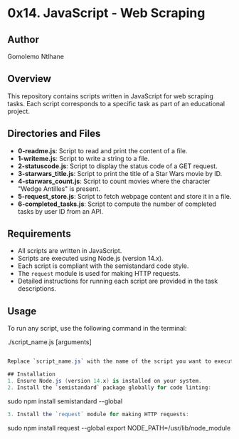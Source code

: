 # 0x14. JavaScript - Web Scraping

## Author
Gomolemo Ntlhane

## Overview
This repository contains scripts written in JavaScript for web scraping tasks. Each script corresponds to a specific task as part of an educational project.

## Directories and Files
- **0-readme.js**: Script to read and print the content of a file.
- **1-writeme.js**: Script to write a string to a file.
- **2-statuscode.js**: Script to display the status code of a GET request.
- **3-starwars_title.js**: Script to print the title of a Star Wars movie by ID.
- **4-starwars_count.js**: Script to count movies where the character "Wedge Antilles" is present.
- **5-request_store.js**: Script to fetch webpage content and store it in a file.
- **6-completed_tasks.js**: Script to compute the number of completed tasks by user ID from an API.

## Requirements
- All scripts are written in JavaScript.
- Scripts are executed using Node.js (version 14.x).
- Each script is compliant with the semistandard code style.
- The `request` module is used for making HTTP requests.
- Detailed instructions for running each script are provided in the task descriptions.

## Usage
To run any script, use the following command in the terminal:

./script_name.js [arguments]

```csharp

Replace `script_name.js` with the name of the script you want to execute and `[arguments]` with the required input parameters as specified in the task description.

## Installation
1. Ensure Node.js (version 14.x) is installed on your system.
2. Install the `semistandard` package globally for code linting:
```

sudo npm install semistandard --global
```javascript
3. Install the `request` module for making HTTP requests:
```

sudo npm install request --global
export NODE_PATH=/usr/lib/node_module
